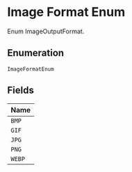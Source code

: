 
# Image Format Enum

Enum ImageOutputFormat.

## Enumeration

`ImageFormatEnum`

## Fields

| Name |
|  --- |
| `BMP` |
| `GIF` |
| `JPG` |
| `PNG` |
| `WEBP` |


